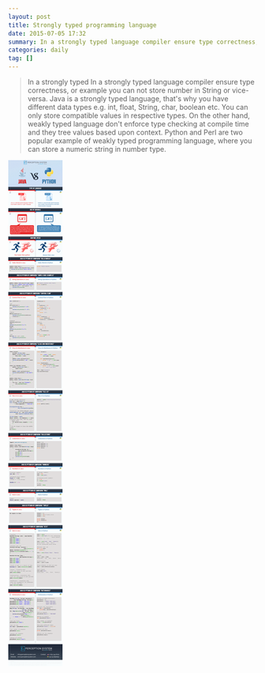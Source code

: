 ```yaml
---
layout: post
title: Strongly typed programming language
date: 2015-07-05 17:32
summary: In a strongly typed language compiler ensure type correctness, such as java is a strongly typed language.
categories: daily
tag: []
---
```


>In a strongly typed In a strongly typed language compiler ensure type correctness,
>or example you can not store number in String or vice-versa. Java is a strongly typed 
>language, that's why you have different data types e.g. int, float, String, char, 
>boolean etc. You can only store compatible values in respective types. On the other 
>hand, weakly typed language don't enforce type checking at compile time and they tree 
>values based upon context. Python and Perl are two popular example of weakly typed 
>programming language, where you can store a numeric string in number type.


![javavspython](/images/2015/july/JavaVsPython.png)
